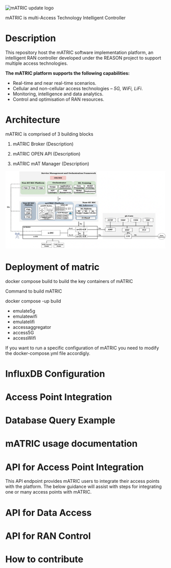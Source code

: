 ![mATRIC update logo](https://github.com/hpn-bristol/mATRIC/assets/63154875/5692d351-818e-48c2-834d-5d735871329d)

mATRIC is multi-Access Technology Intelligent Controller

# Description 
This repository host the mATRIC software implementation platform, an intelligent RAN controller developed under the REASON project to support multiple access technologies.


**The mATRIC platform supports the following capabilities:**

- Real-time and near real-time scenarios.
- Cellular and non-cellular access technologies – _5G, WiFi, LiFi_.
- Monitoring, intelligence and data analytics.
- Control and optimisation of RAN resources.


# Architecture

mATRIC is comprised of 3 building blocks

1. mATRIC Broker
   (Description)

2. mATRIC OPEN API
   (Description)

3. mATRIC mAT Manager
   (Description)

 
![alt text](/matric.png)

# Deployment of matric

docker compose build to build the key containers of mATRIC

Command to build mATRIC

docker compose -up build

- emulate5g
- emulatewifi
- emulatelifi
- accessaggregator
- access5G
- accessWifi

If you want to run a specific configuration of mATRIC you need to modify the docker-compose.yml file accordigly.

# InfluxDB Configuration

# Access Point Integration

# Database Query Example

# mATRIC usage documentation

# API for Access Point Integration

This API endpoint provides mATRIC users to integrate their access points with the platform. The below guidance will assist with steps for integrating one or many access points with mATRIC.

# API for Data Access

# API for RAN Control

# How to contribute
